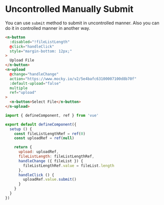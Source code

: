 # Uncontrolled Manually Submit

You can use `submit` method to submit in uncontrolled manner. Also you can do it in controlled manner in another way.

```html
<n-button
  :disabled="!fileListLength"
  @click="handleClick"
  style="margin-bottom: 12px;"
>
  Upload File
</n-button>
<n-upload
  @change="handleChange"
  action="https://www.mocky.io/v2/5e4bafc63100007100d8b70f"
  :default-upload="false"
  multiple
  ref="upload"
>
  <n-button>Select File</n-button>
</n-upload>
```

```js
import { defineComponent, ref } from 'vue'

export default defineComponent({
  setup () {
    const fileListLengthRef = ref(0)
    const uploadRef = ref(null)

    return {
      upload: uploadRef,
      fileListLength: fileListLengthRef,
      handleChange ({ fileList }) {
        fileListLengthRef.value = fileList.length
      },
      handleClick () {
        uploadRef.value.submit()
      }
    }
  }
})
```
